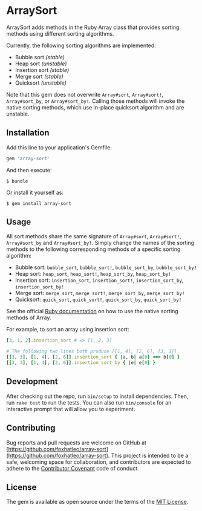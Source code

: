 # ArraySort

ArraySort adds methods in the Ruby Array class that provides sorting methods using different sorting algorithms.

Currently, the following sorting algorithms are implemented:
 * Bubble sort _(stable)_
 * Heap sort _(unstable)_
 * Insertion sort _(stable)_
 * Merge sort _(stable)_
 * Quicksort _(unstable)_

Note that this gem does not overwrite `Array#sort`, `Array#sort!`, `Array#sort_by`, or `Array#sort_by!`. Calling those
methods will invoke the native sorting methods, which use in-place quicksort algorithm and are unstable.

## Installation

Add this line to your application's Gemfile:

```ruby
gem 'array-sort'
```

And then execute:

    $ bundle

Or install it yourself as:

    $ gem install array-sort

## Usage

All sort methods share the same signature of `Array#sort`, `Array#sort!`, `Array#sort_by` and `Array#sort_by!`. Simply
change the names of the sorting methods to the following corresponding methods of a specific sorting algorithm:

 * Bubble sort: `bubble_sort`, `bubble_sort!`, `bubble_sort_by`, `bubble_sort_by!`
 * Heap sort: `heap_sort`, `heap_sort!`, `heap_sort_by`, `heap_sort_by!`
 * Insertion sort: `insertion_sort`, `insertion_sort!`, `insertion_sort_by`, `insertion_sort_by!`
 * Merge sort: `merge_sort`, `merge_sort!`, `merge_sort_by`, `merge_sort_by!`
 * Quicksort: `quick_sort`, `quick_sort!`, `quick_sort_by`, `quick_sort_by!`
 
See the official [Ruby documentation](https://ruby-doc.org/core-2.5.0/Array.html#method-i-sort) on how to use the native
sorting methods of Array.

For example, to sort an array using insertion sort:

```ruby
[3, 1, 2].insertion_sort # => [1, 2, 3]

# The following two lines both produce [[1, 4], [2, 6], [3, 3]]
[[3, 3], [1, 4], [2, 6]].insertion_sort { |a, b| a[0] <=> b[0] }
[[3, 3], [1, 4], [2, 6]].insertion_sort_by { |e| e[0] }
```

## Development

After checking out the repo, run `bin/setup` to install dependencies. Then, run `rake test` to run the tests. You can
also run `bin/console` for an interactive prompt that will allow you to experiment.

## Contributing

Bug reports and pull requests are welcome on GitHub at
[https://github.com/foxhatleo/array-sort](https://github.com/foxhatleo/array-sort). This project is intended to be a
safe, welcoming space for collaboration, and contributors are expected to adhere to the
[Contributor Covenant](http://contributor-covenant.org) code of conduct.

## License

The gem is available as open source under the terms of the [MIT License](https://opensource.org/licenses/MIT).
